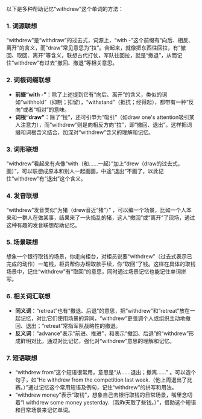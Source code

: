 以下是多种帮助记忆“withdrew”这个单词的方法：

### 1. 词源联想
“withdrew”是“withdraw”的过去式，词源上，“with -”这个前缀有“向后、相反、离开”的含义，而“draw”常见意思为“拉”。合起来，就像把东西往回拉，有“撤回、取回、离开”等含义，联想古代打仗，军队往回拉，就是“撤退”，从而记住“withdrew”有过去“撤回、撤退”等相关意思。 

### 2. 词根词缀联想
 - **前缀“with -”**：除了上述提到它有“向后、离开”的含义，类似的词如“withhold”（抑制；扣留），“withstand”（抵抗；经得起），都带有一种“反向”或者“相对”的意味。
 - **词根“draw”**：除了“拉”，还可引申为“吸引”（如draw one's attention吸引某人注意力），而“withdrew”则是向相反方向“拉”，即“撤回、退出”。这样把词缀和词根含义结合，加深对“withdrew”含义的理解和记忆。

### 3. 词形联想
“withdrew”看起来有点像“with（和……一起）”加上“drew（draw的过去式，画）”，可以联想成原本和别人一起画画，中途“退出”不画了，以此记住“withdrew”有“退出”这个含义。 

### 4. 发音联想
“withdrew”发音类似“为猪（drew音近“猪”）” ，可以编一个场景，比如一个人本来和一群人在做某事，结果来了一头捣乱的猪，这人“撤回”或“离开”了现场，通过这种有趣的发音联想帮助记忆。 

### 5. 场景联想
想象一个银行取钱的场景，你走向柜台，对柜员说要“withdrew”（过去式表示已完成的动作）一笔钱，柜员帮你办理取款手续，你“取回”了钱。这样在具体的取钱场景中，记住“withdrew”有“取回”的意思，同时通过场景记忆也能记住单词拼写。 

### 6. 相关词汇联想
 - **同义词**：“retreat”也有“撤退、后退”的意思，把“withdrew”和“retreat”放在一起记忆，对比它们使用场景的异同，“withdrew”更强调个人或组织主动地撤回、退出；“retreat”常指军队战略性的撤退。 
 - **反义词**：“advance”表示“前进、推进”，和表示“撤回、后退”的“withdrew”形成鲜明对比，通过对比记忆，强化对“withdrew”意思的理解和记忆。 

### 7. 短语联想
 - “withdrew from”这个短语很常用，意思是“从……退出；撤离……” 。可以造个句子，如“He withdrew from the competition last week.（他上周退出了比赛。）”通过记忆这个常用短语及例句，记住“withdrew”的拼写和用法。 
 - “withdrew money”表示“取钱”，想象自己去银行取钱的日常场景，嘴里念叨着“I withdrew some money yesterday.（我昨天取了些钱。）”，借助这个短语和日常场景来记忆单词。 